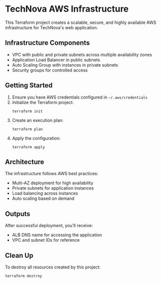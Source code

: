 
# TechNova AWS Infrastructure

This Terraform project creates a scalable, secure, and highly available AWS infrastructure for TechNova's web application.

## Infrastructure Components

- VPC with public and private subnets across multiple availability zones
- Application Load Balancer in public subnets
- Auto Scaling Group with instances in private subnets
- Security groups for controlled access


## Getting Started

1. Ensure you have AWS credentials configured in `~/.aws/credentials`
2. Initialize the Terraform project:
   ```
   terraform init
   ```
3. Create an execution plan:
   ```
   terraform plan
   ```
4. Apply the configuration:
   ```
   terraform apply
   ```

## Architecture

The infrastructure follows AWS best practices:
- Multi-AZ deployment for high availability
- Private subnets for application instances
- Load balancing across instances
- Auto scaling based on demand

## Outputs

After successful deployment, you'll receive:
- ALB DNS name for accessing the application
- VPC and subnet IDs for reference

## Clean Up

To destroy all resources created by this project:
```
terraform destroy
```
